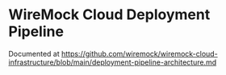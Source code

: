 # WireMock Cloud Deployment Pipeline

Documented at https://github.com/wiremock/wiremock-cloud-infrastructure/blob/main/deployment-pipeline-architecture.md
